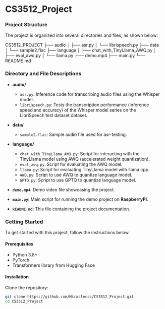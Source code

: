 # CS3512_Project
### Project Structure

The project is organized into several directories and files, as shown below:

CS3512_PROJECT
├── audio
│ ├── asr.py
│ └── librispeech.py
├── data
│ └── sample2.flac
├── language
│ ├── chat_with_TinyLlama_AWQ.py
│ ├── eval_awq.py
│ └── llama.py
├── demo.mp4
├── main.py
└── README.md

### Directory and File Descriptions

- **audio/**
  - `asr.py`: Inference code for transcribing audio files using the Whisper model.
  - `librispeech.py`: Tests the transcription performance (inference speed and accuracy) of the Whisper model series on the LibriSpeech test dataset.dataset.

- **data/**
  - `sample2.flac`: Sample audio file used for asr-testing.

- **language/**
  - `chat_with_TinyLlama_AWQ.py`: Script for interacting with the TinyLlama model using AWQ (accelerated weight quantization).
  - `eval_awq.py`: Script for evaluating the AWQ model.
  - `llama.py`: Script for evaluating TinyLlama model with llama.cpp.
  - `AWQ.py`: Script to use AWQ to quantize language model.
  - `GPTQ.py`: Script to use GPTQ to quantize language model.

- **`demo.mp4`**: Demo video file showcasing the project.

- **`main.py`**: Main script for running the demo project on **RaspberryPi**.

- **`README.md`**: This file containing the project documentation.

### Getting Started

To get started with this project, follow the instructions below.

#### Prerequisites

- Python 3.8+
- PyTorch
- Transformers library from Hugging Face

#### Installation

Clone the repository:
   ```sh
   git clone https://github.com/Miraclecsc/CS3512_Project.git
   cd CS3512_Project
